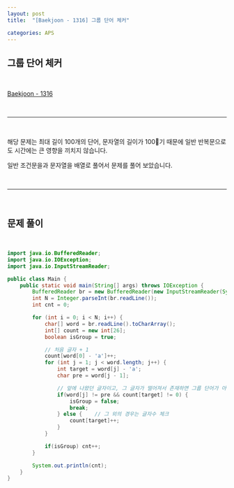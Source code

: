 ```yaml
---
layout: post
title:  "[Baekjoon - 1316] 그룹 단어 체커"

categories: APS
---
```


## 그룹 단어 체커

<br>

[Baekjoon - 1316](https://www.acmicpc.net/problem/1316)

<br>

***

<br>

해당 문제는 최대 길이 100개의 단어, 문자열의 길이가 100기 때문에 일반 반복문으로도 시간에는 큰 영향을 끼치지 않습니다.

일반 조건문을과 문자열을 배열로 풀어서 문제를 풀어 보았습니다.

<br>

***

<br>

## 문제 풀이

<br>

```java
import java.io.BufferedReader;
import java.io.IOException;
import java.io.InputStreamReader;

public class Main {
    public static void main(String[] args) throws IOException {
        BufferedReader br = new BufferedReader(new InputStreamReader(System.in));
        int N = Integer.parseInt(br.readLine());
        int cnt = 0;

        for (int i = 0; i < N; i++) {
            char[] word = br.readLine().toCharArray();
            int[] count = new int[26];
            boolean isGroup = true;

            // 처음 글자 + 1
            count[word[0] - 'a']++;
            for (int j = 1; j < word.length; j++) {
                int target = word[j] - 'a';
                char pre = word[j - 1];

                // 앞에 나왔던 글자이고, 그 글자가 떨어져서 존재하면 그룹 단어가 아니다
                if(word[j] != pre && count[target] != 0) {
                    isGroup = false;
                    break;
                } else {    // 그 외의 경우는 글자수 체크
                    count[target]++;
                }
            }

            if(isGroup) cnt++;
        }

        System.out.println(cnt);
    }
}
```